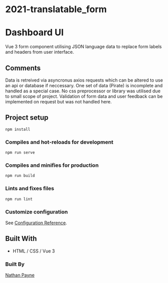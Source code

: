 # 2021-translatable_form

# Dashboard UI

Vue 3 form component utilising JSON language data to replace form labels and headers from user interface.

## Comments

Data is retreived via asyncronus axios requests which can be altered to use an api or database if neccessary. One set of data (Pirate) is incomplete and handled as a special case. No css preprocessor or library was utilised due to small scope of project. Validation of form data and user feedback can be implemented on request but was not handled here.

## Project setup

```
npm install
```

### Compiles and hot-reloads for development

```
npm run serve
```

### Compiles and minifies for production

```
npm run build
```

### Lints and fixes files

```
npm run lint
```

### Customize configuration

See [Configuration Reference](https://cli.vuejs.org/config/).

## Built With

- HTML / CSS / Vue 3

### Built By

[Nathan Payne ](https://nathanpayne.dev/)
